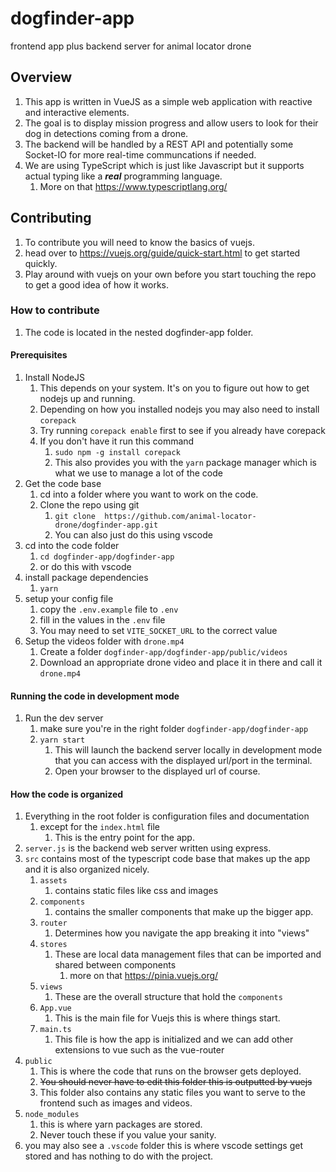 # dogfinder-app

frontend app plus backend server for animal locator drone

## Overview

1. This app is written in VueJS as a simple web application with reactive and interactive elements.
2. The goal is to display mission progress and allow users to look for their dog in detections coming from a drone.
3. The backend will be handled by a REST API and potentially some Socket-IO for more real-time communcations if needed.
4. We are using TypeScript which is just like Javascript but it supports actual typing like a ***real*** programming language.
   1. More on that <https://www.typescriptlang.org/>

## Contributing

1. To contribute you will need to know the basics of vuejs.
2. head over to <https://vuejs.org/guide/quick-start.html> to get started quickly.
3. Play around with vuejs on your own before you start touching the repo to get a good idea of how it works.

### How to contribute

1. The code is located in the nested dogfinder-app folder.

#### Prerequisites

1. Install NodeJS
   1. This depends on your system. It's on you to figure out how to get nodejs up and running.
   2. Depending on how you installed nodejs you may also need to install `corepack`
   3. Try running `corepack enable` first to see if you already have corepack
   4. If you don't have it run this command
      1. `sudo npm -g install corepack`
      2. This also provides you with the `yarn` package manager which is what we use to manage a lot of the code
2. Get the code base
   1. cd into a folder where you want to work on the code.
   2. Clone the repo using git
      1. `git clone  https://github.com/animal-locator-drone/dogfinder-app.git`
      2. You can also just do this using vscode
3. cd into the code folder
   1. `cd dogfinder-app/dogfinder-app`
   2. or do this with vscode
4. install package dependencies
   1. `yarn`
5. setup your config file
   1. copy the `.env.example` file to `.env`
   2. fill in the values in the `.env` file
   3. You may need to set `VITE_SOCKET_URL` to the correct value
6. Setup the videos folder with `drone.mp4`
   1. Create a folder `dogfinder-app/dogfinder-app/public/videos`
   2. Download an appropriate drone video and place it in there and call it `drone.mp4`

#### Running the code in development mode

1. Run the dev server
   1. make sure you're in the right folder `dogfinder-app/dogfinder-app`
   2. `yarn start`
      1. This will launch the backend server locally in development mode that you can access with the displayed url/port in the terminal.
      2. Open your browser to the displayed url of course.

#### How the code is organized

1. Everything in the root folder is configuration files and documentation
   1. except for the `index.html` file
      1. This is the entry point for the app.
2. `server.js` is the backend web server written using express.
3. `src` contains most of the typescript code base that makes up the app and it is also organized nicely.
   1. `assets`
      1. contains static files like css and images
   2. `components`
      1. contains the smaller components that make up the bigger app.
   3. `router`
      1. Determines how you navigate the app breaking it into "views"
   4. `stores`
      1. These are local data management files that can be imported and shared between components
         1. more on that <https://pinia.vuejs.org/>
   5. `views`
      1. These are the overall structure that hold the `components`
   6. `App.vue`
      1. This is the main file for Vuejs this is where things start.
   7. `main.ts`
      1. This file is how the app is initialized and we can add other extensions to vue such as the vue-router
4. `public`
   1. This is where the code that runs on the browser gets deployed.
   2. ~~You should never have to edit this folder this is outputted by vuejs~~
   3. This folder also contains any static files you want to serve to the frontend such as images and videos. 
5. `node_modules`
   1. this is where yarn packages are stored.
   2. Never touch these if you value your sanity.
6. you may also see a `.vscode` folder this is where vscode settings get stored and has nothing to do with the project.
